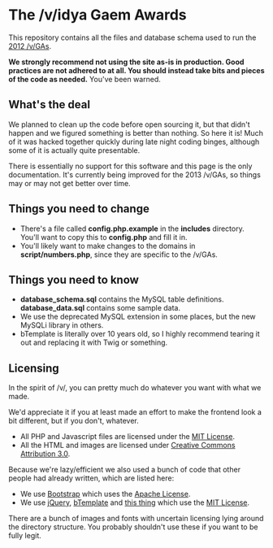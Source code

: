 # The /v/idya Gaem Awards

This repository contains all the files and database schema used to run the [2012 /v/GAs](https://2012.vidyagaemawards.com).

**We strongly recommend not using the site as-is in production. Good practices are not adhered to at all. You should instead take bits and pieces of the code as needed.** You've been warned.

## What's the deal

We planned to clean up the code before open sourcing it, but that didn't happen and we figured something is better than nothing. So here it is! Much of it was hacked together quickly during late night coding binges, although some of it is actually quite presentable.

There is essentially no support for this software and this page is the only documentation. It's currently being improved for the 2013 /v/GAs, so things may or may not get better over time.

## Things you need to change

 * There's a file called **config.php.example** in the **includes** directory. You'll want to copy this to **config.php** and fill it in.
 * You'll likely want to make changes to the domains in **script/numbers.php**, since they are specific to the /v/GAs.

## Things you need to know

 * **database_schema.sql** contains the MySQL table definitions. **database_data.sql** contains some sample data.
 * We use the deprecated MySQL extension in some places, but the new MySQLi library in others.
 * bTemplate is literally over 10 years old, so I highly recommend tearing it out and replacing it with Twig or something.

## Licensing

In the spirit of /v/, you can pretty much do whatever you want with what we made.

We'd appreciate it if you at least made an effort to make the frontend look a bit different, but if you don't, whatever.

 * All PHP and Javascript files are licensed under the [MIT License](https://opensource.org/licenses/MIT).
 * All the HTML and images are licensed under [Creative Commons Attribution 3.0](https://creativecommons.org/licenses/by/3.0/deed.en_GB).

Because we're lazy/efficient we also used a bunch of code that other people had already written, which are listed here:

 * We use [Bootstrap](https://getbootstrap.com/) which uses the [Apache License](https://github.com/twbs/bootstrap/blob/master/LICENSE).
 * We use [jQuery](https://jquery.org/), [bTemplate](http://www.massassi.com/bTemplate/) and [this thing](http://forums.steampowered.com/forums/showthread.php?t=1430511) which use the [MIT License](https://opensource.org/licenses/MIT).

There are a bunch of images and fonts with uncertain licensing lying around the directory structure. You probably shouldn't use these if you want to be fully legit.
